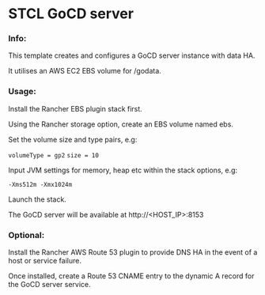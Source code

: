 # STCL GoCD server

### Info:

 This template creates and configures a GoCD server instance with data HA.

 It utilises an AWS EC2 EBS volume for /godata.

### Usage:

 Install the Rancher EBS plugin stack first.

 Using the Rancher storage option, create an EBS volume named ebs.

 Set the volume size and type pairs, e.g:

 `volumeType = gp2`
 `size = 10`

 Input JVM settings for memory, heap etc within the stack options, e.g:

 `-Xms512m -Xmx1024m`

 Launch the stack.

 The GoCD server will be available at http://<HOST_IP>:8153

### Optional:

 Install the Rancher AWS Route 53 plugin to provide DNS HA in the event of a host or service failure.

 Once installed, create a Route 53 CNAME entry to the dynamic A record for the GoCD server service.
